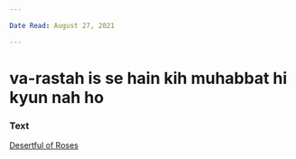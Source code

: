 ```yaml
---

Date Read: August 27, 2021

---
```


# va-rastah is se hain kih muhabbat hi kyun nah ho

### Text
[Desertful of Roses](http://www.columbia.edu/itc/mealac/pritchett/00ghalib/119/index_119.html)

